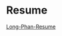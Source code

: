 # Resume
[Long-Phan-Resume](https://github.com/justinphan3110/Resume/blob/master/Long-Phan-Resume.pdf) 
